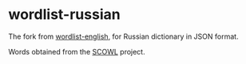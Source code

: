 # wordlist-russian

The fork from [wordlist-english][], for Russian dictionary in JSON format.

Words obtained from the [SCOWL][] project.

[SCOWL]: http://wordlist.aspell.net/
[wordlist-english]: https://github.com/jacksonrayhamilton/wordlist-english
